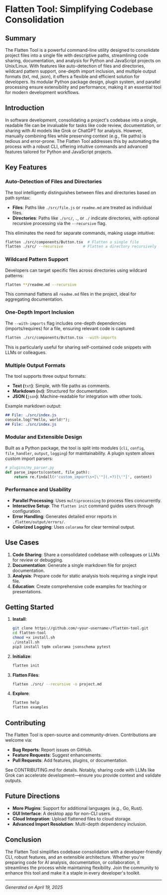# Flatten Tool: Simplifying Codebase Consolidation

## Summary

The Flatten Tool is a powerful command-line utility designed to consolidate project files into a single file with descriptive paths, streamlining code sharing, documentation, and analysis for Python and JavaScript projects on Unix/Linux. With features like auto-detection of files and directories, wildcard pattern support, one-depth import inclusion, and multiple output formats (txt, md, json), it offers a flexible and efficient solution for developers. Its modular Python package design, plugin system, and parallel processing ensure extensibility and performance, making it an essential tool for modern development workflows.

## Introduction

In software development, consolidating a project's codebase into a single, readable file can be invaluable for tasks like code review, documentation, or sharing with AI models like Grok or ChatGPT for analysis. However, manually combining files while preserving context (e.g., file paths) is tedious and error-prone. The Flatten Tool addresses this by automating the process with a robust CLI, offering intuitive commands and advanced features tailored for Python and JavaScript projects.

## Key Features

### Auto-Detection of Files and Directories

The tool intelligently distinguishes between files and directories based on path syntax:

- **Files**: Paths like `./src/file.js` or `readme.md` are treated as individual files.
- **Directories**: Paths like `./src/`, `.`, or `./` indicate directories, with optional recursive processing via the `--recursive` flag.

This eliminates the need for separate commands, making usage intuitive:

```bash
flatten ./src/components/Button.tsx  # Flatten a single file
flatten ./src/ --recursive         # Flatten a directory recursively
```

### Wildcard Pattern Support

Developers can target specific files across directories using wildcard patterns:

```bash
flatten **/readme.md --recursive
```

This command flattens all `readme.md` files in the project, ideal for aggregating documentation.

### One-Depth Import Inclusion

The `--with-imports` flag includes one-depth dependencies (imports/requires) for a file, ensuring relevant code is captured:

```bash
flatten ./src/components/Button.tsx --with-imports
```

This is particularly useful for sharing self-contained code snippets with LLMs or colleagues.

### Multiple Output Formats

The tool supports three output formats:

- **Text (**`txt`**)**: Simple, with file paths as comments.
- **Markdown (**`md`**)**: Structured for documentation.
- **JSON (**`json`**)**: Machine-readable for integration with other tools.

Example markdown output:

```markdown
## File: ./src/index.js
console.log("Hello, world!");
## File: ./src/index.js
```

### Modular and Extensible Design

Built as a Python package, the tool is split into modules (`cli`, `config`, `file_handler`, `output`, `logging`) for maintainability. A plugin system allows custom import parsers:

```python
# plugins/my_parser.py
def parse_imports(content, file_path):
    return re.findall(r'custom_import\s+[\'"](.+?)[\'"]', content)
```

### Performance and Usability

- **Parallel Processing**: Uses `multiprocessing` to process files concurrently.
- **Interactive Setup**: The `flatten init` command guides users through configuration.
- **Error Handling**: Generates detailed error reports in `.flatten/output/errors/`.
- **Colorized Logging**: Uses `colorama` for clear terminal output.

## Use Cases

1. **Code Sharing**: Share a consolidated codebase with colleagues or LLMs for review or debugging.
2. **Documentation**: Generate a single markdown file for project documentation.
3. **Analysis**: Prepare code for static analysis tools requiring a single input file.
4. **Education**: Create comprehensive code examples for teaching or presentations.

## Getting Started

1. **Install**:

   ```bash
   git clone https://github.com/<your-username>/flatten-tool.git
   cd flatten-tool
   chmod +x install.sh
   ./install.sh
   pip3 install tqdm colorama jsonschema pytest
   ```

2. **Initialize**:

   ```bash
   flatten init
   ```

3. **Flatten Files**:

   ```bash
   flatten ./src/ --recursive -o project.md
   ```

4. **Explore**:

   ```bash
   flatten help
   flatten examples
   ```

## Contributing

The Flatten Tool is open-source and community-driven. Contributions are welcome via:

- **Bug Reports**: Report issues on GitHub.
- **Feature Requests**: Suggest enhancements.
- **Pull Requests**: Add features, plugins, or documentation.

See CONTRIBUTING.md for details. Notably, sharing code with LLMs like Grok can accelerate development—ensure you provide context and validate outputs.

## Future Directions

- **More Plugins**: Support for additional languages (e.g., Go, Rust).
- **GUI Interface**: A desktop app for non-CLI users.
- **Cloud Integration**: Upload flattened files to cloud storage.
- **Advanced Import Resolution**: Multi-depth dependency inclusion.

## Conclusion

The Flatten Tool simplifies codebase consolidation with a developer-friendly CLI, robust features, and an extensible architecture. Whether you're preparing code for AI analysis, documentation, or collaboration, it streamlines the process while maintaining flexibility. Join the community to enhance this tool and make it a staple in every developer's toolkit.

---

*Generated on April 19, 2025*